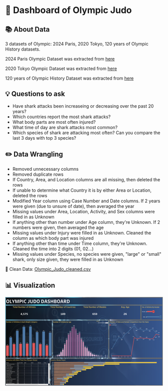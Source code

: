 # 🥋 Dashboard of Olympic Judo

## 📚 About Data
3 datasets of Olympic: 2024 Paris, 2020 Tokyo, 120 years of Olympic History datasets.

2024 Paris Olympic Dataset was extracted from [here](https://www.kaggle.com/datasets/piterfm/paris-2024-olympic-summer-games)

2020 Tokyo Olympic Dataset was extracted from [here](https://www.kaggle.com/datasets/piterfm/tokyo-2020-olympics)

120 years of Olympic History Dataset was extracted from [here](https://www.kaggle.com/datasets/heesoo37/120-years-of-olympic-history-athletes-and-results)

## 💡 Questions to ask
- Have shark attacks been increaseing or decreasing over the past 20 years?
- Which countries report the most shark attacks?
- What body parts are most often injured?
- What time of day are shark attacks most common?
- Which species of shark are attacking most often? Can you compare the last 3 days with top 3 species?

## ✏️ Data Wrangling
- Removed unnecessary columns
- Removed duplicate rows
- If Country, Area, and Location columns are all missing, then deleted the rows
- If unable to determine what Country it is by either Area or Location, deleted the rows
- Modified Year column using Case Number and Date columns. If 2 years were given (due to unsure of date), then averaged the year
- Missing values under Area, Location, Activity, and Sex columns were filled in as Unknown
- If anything other than number under Age column, they're Unknown. If 2 numbers were given, then averaged the age
- Missing values under Injury were filled in as Unknown. Cleaned the column as which body part was injured
- If anything other than time under Time column, they're Unknown. Cleaned the time into 2 digits (01, 02...)
- Missing values under Species, no species were given, "large" or "small" shark, only size given, they were filled in as Unknown

📍 Clean Data: [Olympic_Judo_cleaned.csv](https://github.com/andyalwaysok/Olympic-Judo-Dashboard/blob/main/clean_olympics_data.xlsx)

## 📊 Visualization

<img width="1000" alt="image" src=https://github.com/andyalwaysok/Olympic-Judo-Dashboard/blob/deb066f8dcdf7a44b0462ae0a601455ac4e9aef1/Olympic%20Judo%20Dashboard.png>
